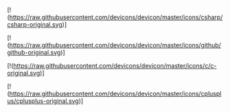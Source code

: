[!(https://raw.githubusercontent.com/devicons/devicon/master/icons/csharp/csharp-original.svg)]

[!(https://raw.githubusercontent.com/devicons/devicon/master/icons/github/github-original.svg)]

[!(https://raw.githubusercontent.com/devicons/devicon/master/icons/c/c-original.svg)]

[!(https://raw.githubusercontent.com/devicons/devicon/master/icons/cplusplus/cplusplus-original.svg)]
